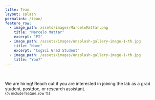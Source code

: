 ```yaml
---
title: Team
layout: splash
permalink: /team/
feature_row:
  - image_path: assets/images/MarceloMattar.png
    title: "Marcelo Mattar"
    excerpt: "PI"
  - image_path: /assets/images/unsplash-gallery-image-1-th.jpg
    title: "Name"
    excerpt: "CogSci Grad Student"
  - image_path: /assets/images/unsplash-gallery-image-1-th.jpg
    title: "You?"
---
```

<br>
<br>
We are hiring! Reach out if you are interested in joining the lab as a grad student, postdoc, or research assistant.
<br>
<small>
{% include feature_row %}

